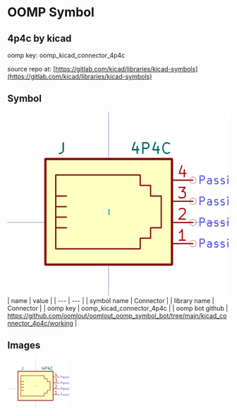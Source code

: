 # OOMP Symbol  
## 4p4c  by kicad  
  
oomp key: oomp_kicad_connector_4p4c  
  
source repo at: [https://gitlab.com/kicad/libraries/kicad-symbols](https://gitlab.com/kicad/libraries/kicad-symbols)  
## Symbol  
  
[![working.png](working_600.png)](working.png)  
| name | value | 
| --- | --- | 
| symbol name | Connector | 
| library name | Connector | 
| oomp key | oomp_kicad_connector_4p4c | 
| oomp bot github | https://github.com/oomlout/oomlout_oomp_symbol_bot/tree/main/kicad_connector_4p4c/working | 
## Images  
  
[![working.png](working_140.png)](working.png)  

